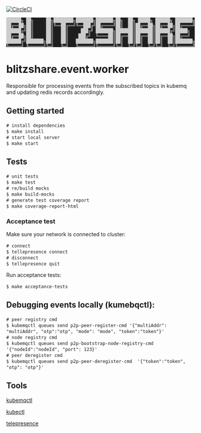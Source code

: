 
[![CircleCI](https://circleci.com/gh/blitzshare/blitzshare.event.worker/tree/main.svg?style=svg&circle-token=7800b5e3b65b70a5498c5965c502470ee0af23a1)](https://circleci.com/gh/blitzshare/blitzshare.event.worker/tree/main)

![logo](./assets/logo.png)

# blitzshare.event.worker
Responsible for processing events from the subscribed topics in kubemq and updating redis records accordingly.

## Getting started

```shell
# install dependencies
$ make install
# start local server
$ make start
```

## Tests
```shell
# unit tests
$ make test
# re/build mocks
$ make build-mocks
# generate test coverage report
$ make coverage-report-html
```

### Acceptance test
Make sure your network is connected to cluster: 
```shell
# connect
$ tellepresence connect
# disconnect
$ tellepresence quit
```
Run acceptance tests:
```shell
$ make acceptance-tests
```

## Debugging events locally (kumebqctl):

```shell
# peer registry cmd
$ kubemqctl queues send p2p-peer-register-cmd '{"multiAddr": "multiAddr", "otp":"otp", "mode": "mode", "token":"token"}'
# node registry cmd
$ kubemqctl queues send p2p-bootstrap-node-registry-cmd '{"nodeId":"nodeId", "port": 123}'
# peer deregister cmd
$ kubemqctl queues send p2p-peer-deregister-cmd  '{"token":"token", "otp": "otp"}'
```
## Tools
[kubemqctl](https://docs.kubemq.io/getting-started/quick-start)

[kubectl](https://kubernetes.io/docs/reference/kubectl/overview/)

[telepresence](https://www.telepresence.io/)
